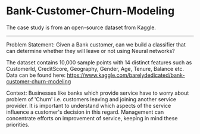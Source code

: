 # Bank-Customer-Churn-Modeling
The case study is from an open-source dataset from Kaggle.

---------------------------------------------------------------------------------------------------------------------------

Problem Statement: Given a Bank customer, can we build a classifier that can determine whether they will leave or not using Neural networks?


The dataset contains 10,000 sample points with 14 distinct features such as CustomerId, CreditScore, Geography, Gender, Age, Tenure, Balance etc. 
Data can be found here: https://www.kaggle.com/barelydedicated/bank-customer-churn-modeling

 

Context:
Businesses like banks which provide service have to worry about problem of 'Churn' i.e. customers leaving and joining another service provider. It is important to understand which aspects of the service influence a customer's decision in this regard. Management can concentrate efforts on improvement of service, keeping in mind these priorities.
